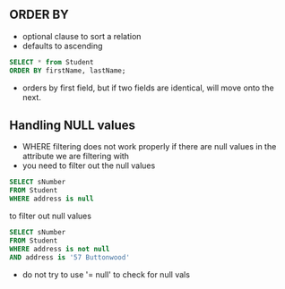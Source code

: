 ## ORDER BY
- optional clause to sort a relation
- defaults to ascending

```sql
SELECT * from Student
ORDER BY firstName, lastName;
```
- orders by first field, but if two fields are identical, will move onto the next.

## Handling NULL values
- WHERE filtering does not work properly if there are null values in the attribute we are filtering with
- you need to filter out the null values
```sql
SELECT sNumber
FROM Student
WHERE address is null
```

to filter out null values
```sql
SELECT sNumber
FROM Student
WHERE address is not null
AND address is '57 Buttonwood'
```
- do not try to use '= null' to check for null vals